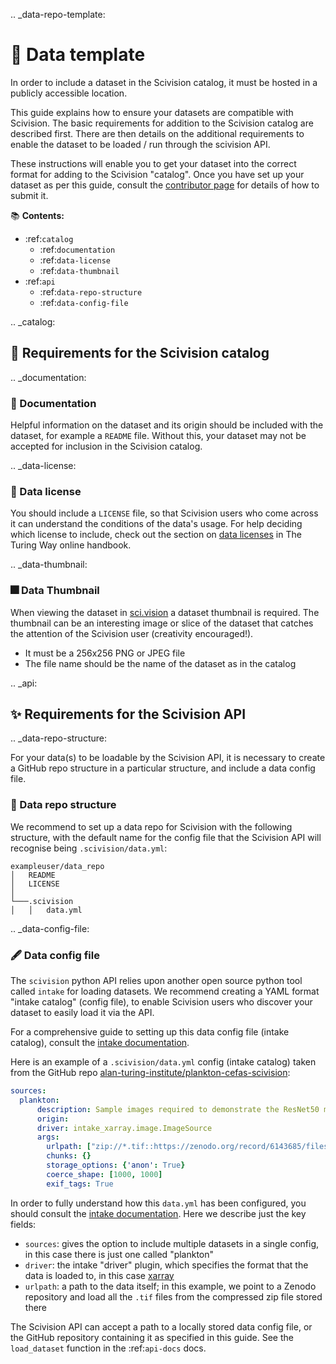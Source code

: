 .. _data-repo-template:

# 🐙 Data template

In order to include a dataset in the Scivision catalog, it must be hosted in a publicly accessible location.

This guide explains how to ensure your datasets are compatible with Scivision. The basic requirements for addition to the Scivision catalog are described first. There are then details on the additional requirements to enable the dataset to be loaded / run through the scivision API.

These instructions will enable you to get your dataset into the correct format for adding to the Scivision "catalog". Once you have set up your dataset as per this guide, consult the [contributor page](./contributing.html#gift-contributing-to-the-scivision-catalog) for details of how to submit it.  


📚 **Contents:**

- :ref:`catalog`
  - :ref:`documentation`
  - :ref:`data-license`
  - :ref:`data-thumbnail`
- :ref:`api`
  - :ref:`data-repo-structure`
  - :ref:`data-config-file`

<!-- - :ref:`example-data-repos` -->

.. _catalog:

## 📁 Requirements for the Scivision catalog

.. _documentation:

### 📄 Documentation

Helpful information on the dataset and its origin should be included with the dataset, for example a `README` file. Without this, your dataset may not be accepted for inclusion in the Scivision catalog.

.. _data-license:

### 📜 Data license

You should include a `LICENSE` file, so that Scivision users who come across it can understand the conditions of the data's usage. For help deciding which license to include, check out the section on [data licenses](https://the-turing-way.netlify.app/reproducible-research/licensing/licensing-data.html) in The Turing Way online handbook.

.. _data-thumbnail:

### 🎆 Data Thumbnail

When viewing the dataset in [sci.vision](https://sci.vision/#/datasource-grid) a dataset thumbnail is required. The thumbnail can be an interesting image or slice of the dataset that catches the attention of the Scivision user (creativity encouraged!). 

- It must be a 256x256 PNG or JPEG file
- The file name should be the name of the dataset as in the catalog

.. _api:

## ✨ Requirements for the Scivision API

.. _data-repo-structure:

For your data(s) to be loadable by the Scivision API, it is necessary to create a GitHub repo structure in a particular structure, and include a data config file. 

### 🧱 Data repo structure

We recommend to set up a data repo for Scivision with the following structure, with the default name for the config file that the Scivision API will recognise being `.scivision/data.yml`:

```
exampleuser/data_repo
│   README           
│   LICENSE          
│   
└───.scivision
│   │   data.yml     
```

.. _data-config-file:

### 🖋️ Data config file

The `scivision` python API relies upon another open source python tool called `intake` for loading datasets. We recommend creating a YAML format "intake catalog" (config file), to enable Scivision users who discover your dataset to easily load it via the API.

For a comprehensive guide to setting up this data config file (intake catalog), consult the [intake documentation](https://intake.readthedocs.io/en/latest/catalog.html#yaml-format).

Here is an example of a `.scivision/data.yml` config (intake catalog) taken from the GitHub repo [alan-turing-institute/plankton-cefas-scivision](https://github.com/alan-turing-institute/plankton-cefas-scivision):

```yaml
sources:
  plankton:
      description: Sample images required to demonstrate the ResNet50 model trained in the Rapid Identification of Plankton using Machine Learning DSG undertaken by Cefas, The Alan Turing Institute and Plankton Analytics Ltd. 
      origin: 
      driver: intake_xarray.image.ImageSource
      args:
        urlpath: ["zip://*.tif::https://zenodo.org/record/6143685/files/images.zip"]
        chunks: {}
        storage_options: {'anon': True}
        coerce_shape: [1000, 1000]
        exif_tags: True
```

In order to fully understand how this `data.yml` has been configured, you should consult the [intake documentation](https://intake.readthedocs.io/en/latest/catalog.html#yaml-format). Here we describe just the key fields:

- `sources`: gives the option to include multiple datasets in a single config, in this case there is just one called "plankton"
- `driver`: the intake "driver" plugin, which specifies the format that the data is loaded to, in this case [xarray](https://github.com/intake/intake-xarray)
- `urlpath`: a path to the data itself; in this example, we point to a Zenodo repository and load all the `.tif` files from the compressed zip file stored there


The Scivision API can accept a path to a locally stored data config file, or the GitHub repository containing it as specified in this guide. See the `load_dataset` function in the :ref:`api-docs` docs.


<!-- .. _example-data-repos:

## 🗃️ Example data repos -->
